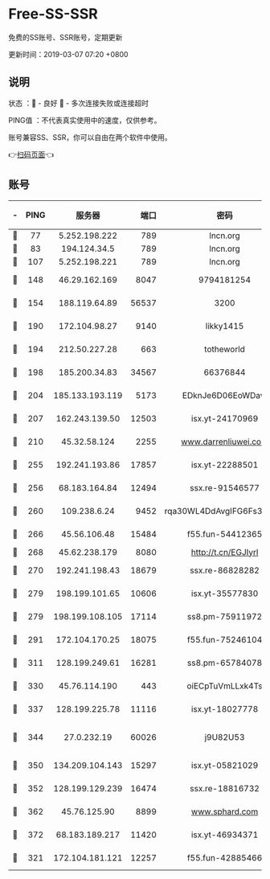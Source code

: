 # Free-SS-SSR

免费的SS账号、SSR账号，定期更新

更新时间：2019-03-07 07:20 +0800

## 说明

状态     ：🙂 - 良好 🙁 - 多次连接失败或连接超时

PING值   ：不代表真实使用中的速度，仅供参考。

账号兼容SS、SSR，你可以自由在两个软件中使用。

👉[扫码页面](https://liesauer.github.io/Free-SS-SSR/)👈

## 账号

|-|PING|服务器|端口|密码|加密方式|区域|
|:----:|:----:|:-----:|-----:|:----:|:----:|:----:|
|🙂|77|5.252.198.222|789|lncn.org|rc4|JP|
|🙂|83|194.124.34.5|789|lncn.org|rc4|JP|
|🙂|107|5.252.198.221|789|lncn.org|rc4|JP|
|🙂|148|46.29.162.169|8047|9794181254|aes-256-cfb|RU|
|🙂|154|188.119.64.89|56537|3200|aes-256-cfb|RU|
|🙂|190|172.104.98.27|9140|likky1415|aes-256-cfb|JP|
|🙂|194|212.50.227.28|663|totheworld|aes-256-cfb|US|
|🙂|198|185.200.34.83|34567|66376844|aes-256-cfb|US|
|🙂|204|185.133.193.119|5173|EDknJe6D06EoWDaw|aes-256-cfb|US|
|🙂|207|162.243.139.50|12503|isx.yt-24170969|aes-256-cfb|US|
|🙂|210|45.32.58.124|2255|www.darrenliuwei.com|aes-256-cfb|JP|
|🙂|255|192.241.193.86|17857|isx.yt-22288501|aes-256-cfb|US|
|🙂|256|68.183.164.84|12494|ssx.re-91546577|aes-256-cfb|US|
|🙂|260|109.238.6.24|9452|rqa30WL4DdAvgIFG6Fs3znzTa|aes-256-cfb|FR|
|🙂|266|45.56.106.48|15484|f55.fun-54412365|aes-256-cfb|US|
|🙂|268|45.62.238.179|8080|http://t.cn/EGJIyrl|rc4-md5|CA|
|🙂|270|192.241.198.43|18679|ssx.re-86828282|aes-256-cfb|US|
|🙂|279|198.199.101.65|10606|isx.yt-35577830|aes-256-cfb|US|
|🙂|279|198.199.108.105|17114|ss8.pm-75911972|aes-256-cfb|US|
|🙂|291|172.104.170.25|18075|f55.fun-75246104|aes-256-cfb|SG|
|🙂|311|128.199.249.61|16281|ss8.pm-65784078|aes-256-cfb|SG|
|🙂|330|45.76.114.190|443|oiECpTuVmLLxk4Ts|aes-256-cfb|AU|
|🙂|337|128.199.225.78|11116|isx.yt-18027778|aes-256-cfb|SG|
|🙂|344|27.0.232.19|60026|j9U82U53|xchacha20-ietf-poly1305|HK|
|🙂|350|134.209.104.143|15297|isx.yt-05821029|aes-256-cfb|SG|
|🙂|352|128.199.129.239|16474|ssx.re-18816732|aes-256-cfb|SG|
|🙂|362|45.76.125.90|8899|www.sphard.com|aes-256-cfb|AU|
|🙂|372|68.183.189.217|11420|isx.yt-46934371|aes-256-cfb|SG|
|🙂|321|172.104.181.121|12257|f55.fun-42885466|aes-256-cfb|SG|
